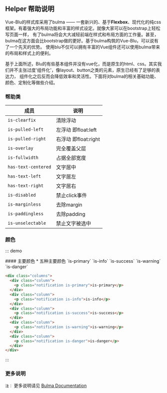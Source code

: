 ## Helper 帮助说明

Vue-Blu的样式库采用了bulma —— 一套新兴的、基于**Flexbox**、现代化的纯css框架。有着强大的布局功能和丰富的样式设定。就像大家可以在bootstrap上轻松写页面一样，
有了bulma将会大大减轻前端在样式和布局方面的工作量。甚至，bulma在这方面会比bootstrap做的更好。基于bulma构筑的Vue-Blu，可以说有了一个先天的优势。
使用blu不仅可以拥有丰富的Vue组件还可以使用bulma带来的布局和样式上的便利。

基于上面所述，Blu的有些基本组件并没有vue化，而是原生的html、css。其实我们并不主张过度'组件化'，像layout、button之类的元素，原生已经有了足够的表达力，
组件化之后反而会降低效率和灵活性。下面将对bulma的相关基础功能、颜色、定制化等做些介绍。

### 帮助类

| 成员           | 说明               |
|----------------|--------------------|
| `is-clearfix`   | 清除浮动 |
|  `is-pulled-left`  | 左浮动 即float:left  |
|  `is-pulled-right`  | 右浮动 即float:right  |
|  `is-overlay`  | 完全覆盖父层  |
|  `is-fullwidth`  | 占据全部宽度  |
|  `has-text-centered`  | 文字居中  |
|  `has-text-left`  | 文字居左  |
|  `has-text-right`  | 文字居右  |
|  `is-disabled`  | 禁止click事件  |
|  `is-marginless`  | 去除margin  |
|  `is-paddingless`  | 去除padding  |
|  `is-unselectable`  | 禁止文字被选中  |


### 颜色

::: demo
<summary>
  #### 主要颜色
  * 五种主要颜色 `is-primary` `is-info` `is-success` `is-warning` `is-danger`
</summary>

```html
<div class="columns">
  <div class="column">
    <p class="notification is-primary">is-primary</p>
  </div>
  <div class="column">
    <p class="notification is-info">is-info</p>
  </div>
  <div class="column">
    <p class="notification is-success">is-success</p>
  </div>
  <div class="column">
    <p class="notification is-warning">is-warning</p>
  </div>
  <div class="column">
    <p class="notification is-danger">is-danger</p>
  </div>
</div>
```
:::

### 更多说明

`注：` 更多说明请见 [Bulma Documentation](http://bulma.io/documentation/overview/start/)



